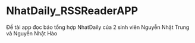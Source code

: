 # NhatDaily_RSSReaderAPP
Đề tài app đọc báo tổng hợp NhatDaily của 2 sinh viên Nguyễn Nhật Trung và Nguyễn Nhật Hào
